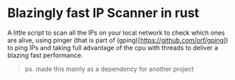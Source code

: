 # Blazingly fast IP Scanner in rust

A little script to scan all the IPs on your local network to check which ones are alive, using pinger (that is part of (gping)[https://github.com/orf/gping]) to ping IPs and taking full advantage of the cpu with threads to deliver a blazing fast performance.

> ps. made this mainly as a dependency for another project